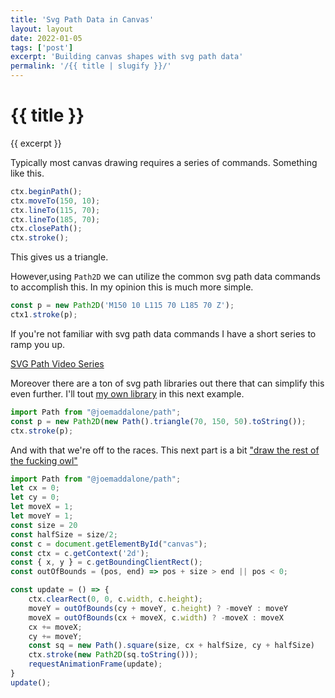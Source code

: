 ```yaml
---
title: 'Svg Path Data in Canvas'
layout: layout
date: 2022-01-05
tags: ['post']
excerpt: 'Building canvas shapes with svg path data'
permalink: '/{{ title | slugify }}/'
---
```


<hgroup>
	<h1>{{ title }}</h1>
	<p>{{ excerpt }}</p>
</hgroup>

Typically most canvas drawing requires a series of commands. Something like this.

```js
ctx.beginPath();
ctx.moveTo(150, 10);
ctx.lineTo(115, 70);
ctx.lineTo(185, 70);
ctx.closePath();
ctx.stroke();
```
This gives us a triangle.

<canvas width="300" height="80" id="ex1" style="background: white;"></canvas>

<script>
	const c0 = document.getElementById("ex1")
	const ctx0 = c0.getContext('2d');
	ctx0.beginPath();
	ctx0.moveTo(150, 10);
	ctx0.lineTo(115, 70);
	ctx0.lineTo(185, 70);
	ctx0.closePath();
	ctx0.stroke();
</script>

However,using `Path2D` we can utilize the common svg path data commands to accomplish this. In my opinion this is much more simple.

```js
const p = new Path2D('M150 10 L115 70 L185 70 Z');
ctx1.stroke(p);
```

<canvas width="300" height="80" id="ex2" style="background: white;"></canvas>

<script>
	const c1 = document.getElementById("ex2")
	const ctx1 = c1.getContext('2d');
	const p = new Path2D('M150 10 L115 70 L185 70 Z');
	ctx1.stroke(p);
</script>

If you're not familiar with svg path data commands I have a short series to ramp you up.

[SVG Path Video Series](https://youtube.com/playlist?list=PLKiuVKZics1eZrb8UykoOrg293vpelh-6)

Moreover there are a ton of svg path libraries out there that can simplify this even further.  I'll tout [my own library](https://github.com/joemaddalone/path) in this next example.

<script type="module" src="https://unpkg.com/@joemaddalone/path@1.2.9/dist/index.esm.js"></script>

```js
import Path from "@joemaddalone/path";
const p = new Path2D(new Path().triangle(70, 150, 50).toString());
ctx.stroke(p);
```


<canvas width="300" height="80" id="ex3" style="background: white;"></canvas>

<script type="module">
	import Path from "@joemaddalone/path";
	const c2 = document.getElementById("ex3")
	const ctx2 = c2.getContext('2d');
	const p1 = new Path2D(new Path().triangle(70, 150, 50).toString());
	ctx2.stroke(p1);
</script>

And with that we're off to the races. This next part is a bit ["draw the rest of the fucking owl"](https://www.reddit.com/r/restofthefuckingowl/)

<canvas width="300" height="80" id="ex4" style="background: white;"></canvas>

```js
import Path from "@joemaddalone/path";
let cx = 0;
let cy = 0;
let moveX = 1;
let moveY = 1;
const size = 20
const halfSize = size/2;
const c = document.getElementById("canvas");
const ctx = c.getContext('2d');
const { x, y } = c.getBoundingClientRect();
const outOfBounds = (pos, end) => pos + size > end || pos < 0;

const update = () => {
	ctx.clearRect(0, 0, c.width, c.height);
	moveY = outOfBounds(cy + moveY, c.height) ? -moveY : moveY
	moveX = outOfBounds(cx + moveX, c.width) ? -moveX : moveX
	cx += moveX;
	cy += moveY;
	const sq = new Path().square(size, cx + halfSize, cy + halfSize)
	ctx.stroke(new Path2D(sq.toString()));
	requestAnimationFrame(update);
}
update();
```

<script type="module">
	import Path from "@joemaddalone/path";
	let cx = 0;
	let cy = 0;
	let movex = 1;
	let movey = 1;
	const size = 20
	const halfSize = size/2;
	const c = document.getElementById("ex4");
	const ctx = c.getContext('2d');
	const { x, y } = c.getBoundingClientRect();
	const outOfBounds = (pos, end) => pos + size > end || pos < 0;

	const update = () => {
		ctx.clearRect(0, 0, c.width, c.height);
		movey = outOfBounds(cy + movey, c.height) ? -movey : movey
		movex = outOfBounds(cx + movex, c.width) ? -movex : movex
		cx += movex;
		cy += movey;
		const sq = new Path().square(size, cx + halfSize, cy + halfSize).toString()
		ctx.stroke(new Path2D(sq));
		requestAnimationFrame(update);
	}
	update();
</script>
